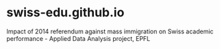 # swiss-edu.github.io
Impact of 2014 referendum against mass immigration on Swiss academic performance - Applied Data Analysis project, EPFL

